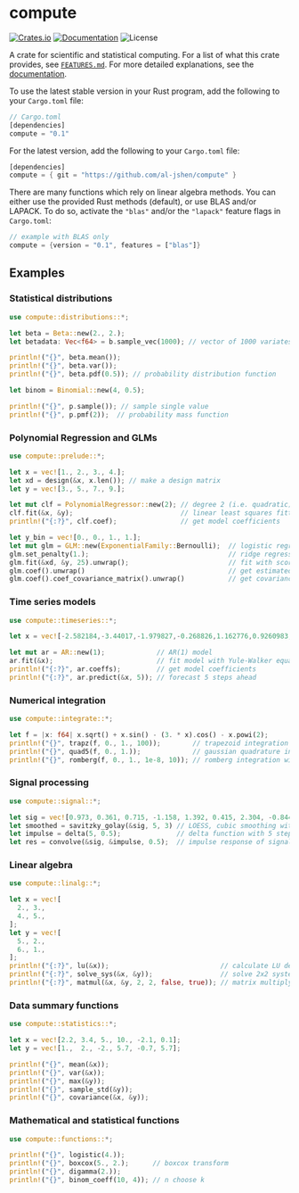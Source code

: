 # compute

<!-- [![Build Status](https://travis-ci.org/al-jshen/compute.svg?branch=master)](https://travis-ci.org/al-jshen/compute) -->

[![Crates.io](https://img.shields.io/crates/v/compute)](https://crates.io/crates/compute)
[![Documentation](https://docs.rs/compute/badge.svg)](https://docs.rs/compute)
![License](https://img.shields.io/github/license/al-jshen/compute)

A crate for scientific and statistical computing. For a list of what this crate provides, see [`FEATURES.md`](FEATURES.md). For more detailed explanations, see the [documentation](https://docs.rs/compute).

To use the latest stable version in your Rust program, add the following to your `Cargo.toml` file:

```rust
// Cargo.toml
[dependencies]
compute = "0.1"
```

For the latest version, add the following to your `Cargo.toml` file:
```rust
[dependencies]
compute = { git = "https://github.com/al-jshen/compute" }
```

There are many functions which rely on linear algebra methods. You can either use the provided Rust methods (default), or use BLAS and/or LAPACK. To do so, activate the `"blas"` and/or the `"lapack"` feature flags in `Cargo.toml`:

```rust
// example with BLAS only
compute = {version = "0.1", features = ["blas"]}
```

## Examples

### Statistical distributions

```rust
use compute::distributions::*;

let beta = Beta::new(2., 2.);
let betadata: Vec<f64> = b.sample_vec(1000); // vector of 1000 variates

println!("{}", beta.mean());
println!("{}", beta.var());
println!("{}", beta.pdf(0.5)); // probability distribution function

let binom = Binomial::new(4, 0.5);

println!("{}", p.sample()); // sample single value
println!("{}", p.pmf(2));  // probability mass function
```

### Polynomial Regression and GLMs

```rust
use compute::prelude::*;

let x = vec![1., 2., 3., 4.];
let xd = design(&x, x.len()); // make a design matrix
let y = vec![3., 5., 7., 9.];

let mut clf = PolynomialRegressor::new(2); // degree 2 (i.e. quadratic)
clf.fit(&x, &y);                           // linear least squares fitting
println!("{:?}", clf.coef);                // get model coefficients

let y_bin = vec![0., 0., 1., 1.];
let mut glm = GLM::new(ExponentialFamily::Bernoulli);  // logistic regression
glm.set_penalty(1.);                                   // ridge regression
glm.fit(&xd, &y, 25).unwrap();                         // fit with scoring algorithm (MLE), cap iterations at 25
glm.coef().unwrap()                                    // get estimated coefficients
glm.coef().coef_covariance_matrix().unwrap()           // get covariance matrix for estimated coefficients
```

### Time series models

```rust
use compute::timeseries::*;

let x = vec![-2.582184,-3.44017,-1.979827,-0.268826,1.162776,0.9260983,-1.075229,0.7232999,0.9659502,0.2425384];

let mut ar = AR::new(1);             // AR(1) model
ar.fit(&x);                          // fit model with Yule-Walker equations
println!("{:?}", ar.coeffs);         // get model coefficients
println!("{:?}", ar.predict(&x, 5)); // forecast 5 steps ahead
```

### Numerical integration

```rust
use compute::integrate::*;

let f = |x: f64| x.sqrt() + x.sin() - (3. * x).cos() - x.powi(2);
println!("{}", trapz(f, 0., 1., 100));        // trapezoid integration with 100 segments
println!("{}", quad5(f, 0., 1.));             // gaussian quadrature integration
println!("{}", romberg(f, 0., 1., 1e-8, 10)); // romberg integration with tolerance and max steps
```

### Signal processing

```rust
use compute::signal::*;

let sig = vec![0.973, 0.361, 0.715, -1.158, 1.392, 0.415, 2.304, -0.844, 0.805, 0.242];
let smoothed = savitzky_golay(&sig, 5, 3) // LOESS, cubic smoothing with 5 points
let impulse = delta(5, 0.5);              // delta function with 5 steps and dt = 0.5
let res = convolve(&sig, &impulse, 0.5);  // impulse response of signal
```

### Linear algebra

```rust
use compute::linalg::*;

let x = vec![
  2., 3.,
  4., 5.,
];
let y = vec![
  5., 2.,
  6., 1.,
];
println!("{:?}", lu(&x));                            // calculate LU decomposition for x
println!("{:?}", solve_sys(&x, &y));                 // solve 2x2 system of equations (each column of y is a system)
println!("{:?}", matmul(&x, &y, 2, 2, false, true)); // matrix multiply, transposing y
```

### Data summary functions

```rust
use compute::statistics::*;

let x = vec![2.2, 3.4, 5., 10., -2.1, 0.1];
let y = vec![1.,  2., -2., 5.7, -0.7, 5.7];

println!("{}", mean(&x));
println!("{}", var(&x));
println!("{}", max(&y));
println!("{}", sample_std(&y));
println!("{}", covariance(&x, &y));
```

### Mathematical and statistical functions

```rust
use compute::functions::*;

println!("{}", logistic(4.));
println!("{}", boxcox(5., 2.);      // boxcox transform
println!("{}", digamma(2.));
println!("{}", binom_coeff(10, 4)); // n choose k
```
